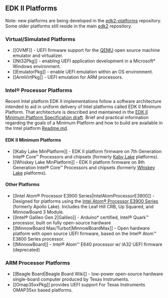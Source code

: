## EDK II Platforms

Note: new platforms are being developed in the [edk2-platforms](https://github.com/tianocore/edk2-platforms) repository. Some older platforms still reside in the main [edk2](https://github.com/tianocore/edk2) repository.

### Virtual/Simulated Platforms

* [[OVMF]] - UEFI firmware support for the [QEMU](https://www.qemu.org/) open source machine emulator and virtualizer.
* [[Nt32Pkg]] - enabling UEFI application development in a Microsoft* Windows environment.
* [[EmulatorPkg]] - enable UEFI emulation within an OS environment.
* [[ArmVirtPkg]] - UEFI emulation for ARM processors.

### Intel® Processor Platforms

Recent Intel platform EDK II implementations follow a software architecture intended to aid in uniform delivery of Intel platforms called EDK II Minimum Platform. That architecture is described and maintained in the [EDK II Minimum Platform Specification draft](https://edk2-docs.gitbooks.io/edk-ii-minimum-platform-specification). Brief and practical information regarding the goals of a Minimum Platform and how to build are available in the Intel platform [Readme.md](https://github.com/tianocore/edk2-platforms/blob/master/Platform/Intel/Readme.md).

#### EDK II Minimum Platforms

* [[Kaby Lake MinPlatform]] - EDK II platform firmware on 7th Generation Intel® Core™ Processors and chipsets (formerly [Kaby Lake](https://ark.intel.com/products/codename/82879/Kaby-Lake) platforms).
* [[Whiskey Lake MinPlatform]] - EDK II platform firmware on 8th Generation Intel® Core™ Processors and chipsets (formerly [Whiskey Lake](https://ark.intel.com/content/www/us/en/ark/products/codename/135883/whiskey-lake.html) platforms).

#### Other Platforms

* [[Intel Atom® Processor E3900 Series|IntelAtomProcessorE3900]] - Designed for platforms using the [Intel Atom® Processor E3900 Series](https://www.intel.com/content/www/us/en/embedded/products/apollo-lake/overview.html) (formerly Apollo Lake). Includes the Leaf Hill CRB, Up Squared, and MinnowBoard 3 Module.
* [[Intel® Galileo Gen 2|Galileo]] - Arduino* certified,  Intel® Quark™ processor, built on fully open-source hardware
* [[MinnowBoard Max/Turbot|MinnowBoardMax]] - Open hardware platform with open source UEFI firmware, based on the Intel® Atom™ E3800 Series processor.
* [[MinnowBoard]] - Intel® Atom™ E640 processor w/ IA32 UEFI firmware (deprecated)

### ARM Processor Platforms

* [[Beagle Board|Beagle Board Wiki]] -  low-power open-source hardware single-board computer produced by Texas Instruments.
* [[Omap35xxPkg]] provides UEFI support For Texas Instruments OMAP35xx based platforms.
